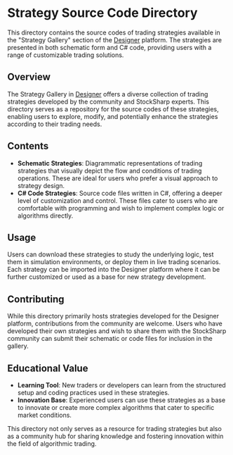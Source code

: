 # Strategy Source Code Directory

This directory contains the source codes of trading strategies available in the "Strategy Gallery" section of the [Designer](https://stocksharp.com/store/strategy-designer/) platform. The strategies are presented in both schematic form and C# code, providing users with a range of customizable trading solutions.

## Overview

The Strategy Gallery in [Designer](https://stocksharp.com/store/strategy-designer/) offers a diverse collection of trading strategies developed by the community and StockSharp experts. This directory serves as a repository for the source codes of these strategies, enabling users to explore, modify, and potentially enhance the strategies according to their trading needs.

## Contents

- **Schematic Strategies**: Diagrammatic representations of trading strategies that visually depict the flow and conditions of trading operations. These are ideal for users who prefer a visual approach to strategy design.
- **C# Code Strategies**: Source code files written in C#, offering a deeper level of customization and control. These files cater to users who are comfortable with programming and wish to implement complex logic or algorithms directly.

## Usage

Users can download these strategies to study the underlying logic, test them in simulation environments, or deploy them in live trading scenarios. Each strategy can be imported into the Designer platform where it can be further customized or used as a base for new strategy development.

## Contributing

While this directory primarily hosts strategies developed for the Designer platform, contributions from the community are welcome. Users who have developed their own strategies and wish to share them with the StockSharp community can submit their schematic or code files for inclusion in the gallery.

## Educational Value

- **Learning Tool**: New traders or developers can learn from the structured setup and coding practices used in these strategies.
- **Innovation Base**: Experienced users can use these strategies as a base to innovate or create more complex algorithms that cater to specific market conditions.

This directory not only serves as a resource for trading strategies but also as a community hub for sharing knowledge and fostering innovation within the field of algorithmic trading.
